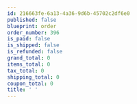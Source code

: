 ```yaml
---
id: 216663fe-6a13-4a36-9d6b-45702c2df6e0
published: false
blueprint: order
order_number: 396
is_paid: false
is_shipped: false
is_refunded: false
grand_total: 0
items_total: 0
tax_total: 0
shipping_total: 0
coupon_total: 0
title: ' '
---
```

